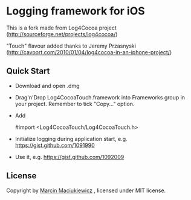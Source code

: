 # Logging framework for iOS

This is a fork made from Log4Cocoa project (http://sourceforge.net/projects/log4cocoa/)

"Touch" flavour added thanks to Jeremy Przasnyski (http://cavoort.com/2010/01/04/log4cocoa-in-an-iphone-project/) 

## Quick Start
* Download and open .dmg
* Drag'n'Drop Log4CocoaTouch.framework into Frameworks group in your project. Remember to tick "Copy..." option.
* Add 

    #import <Log4CocoaTouch/Log4CocoaTouch.h>

* Initialize logging during application start, e.g. https://gist.github.com/1091990
* Use it, e.g. https://gist.github.com/1092009

## License

Copyright by [Marcin Maciukiewicz](http://csquirrel.com) , licensed under MIT license.